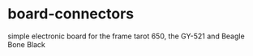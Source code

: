 # board-connectors
simple electronic board for the frame tarot 650, the GY-521 and Beagle Bone Black

